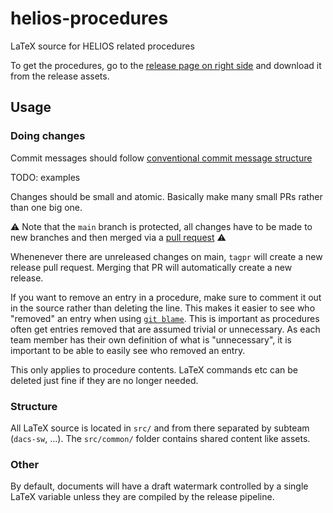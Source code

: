 # helios-procedures
LaTeX source for HELIOS related procedures

To get the procedures, go to the [release page on right side](https://github.com/aris-space/helios-procedures/releases) and download it from the release assets.

## Usage

### Doing changes

Commit messages should follow [conventional commit message structure](https://www.conventionalcommits.org/)

TODO: examples

Changes should be small and atomic.
Basically make many small PRs rather than one big one.

⚠️ Note that the `main` branch is protected, all changes have to be made to new branches and then merged via a [pull request](https://docs.github.com/en/pull-requests/collaborating-with-pull-requests/proposing-changes-to-your-work-with-pull-requests/creating-a-pull-request) ⚠️

Whenenever there are unreleased changes on main, `tagpr` will create a new release pull request.
Merging that PR will automatically create a new release.

If you want to remove an entry in a procedure, make sure to comment it out in the source rather than deleting the line.
This makes it easier to see who "removed" an entry when using [`git blame`](https://git-scm.com/docs/git-blame).
This is important as procedures often get entries removed that are assumed trivial or unnecessary.
As each team member has their own definition of what is "unnecessary", it is important to be able to easily see who removed an entry.

This only applies to procedure contents.
LaTeX commands etc can be deleted just fine if they are no longer needed.

### Structure

All LaTeX source is located in `src/` and from there separated by subteam (`dacs-sw`, ...).
The `src/common/` folder contains shared content like assets.

### Other

By default, documents will have a draft watermark controlled by a single LaTeX variable unless they are compiled by the release pipeline.
